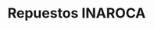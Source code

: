 ---
title: "Repuestos INAROCA"
url: /ciudad-guayana-puerto-ordaz/repuestos-inaroca/
shop: Autoteile
---